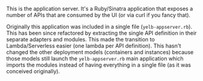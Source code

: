 This is the application server. It's a Ruby/Sinatra application that exposes a number of APIs that are consumed by the UI (or via curl if you fancy that). 

Originally this application was included in a single file (`yelb-appserver.rb`). This has been since refactored by extracting the single API definition in their separate adapters and modules. This made the transition to Lambda/Serverless easier (one lambda per API definition). This hasn't changed the other deployment models (containers and instances) because those models still launch the `yelb-appserver.rb` main application which imports the modules instead of having everything in a single file (as it was conceived originally).